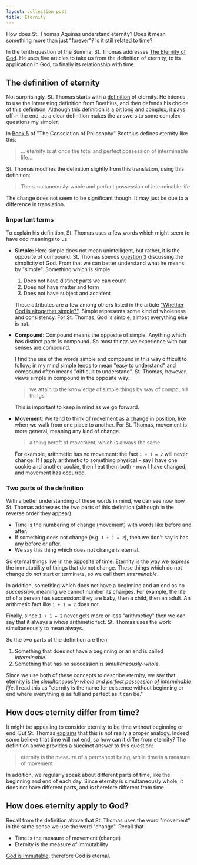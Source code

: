 ```yaml
---
layout: collection_post
title: Eternity
---
```


How does St. Thomas Aquinas understand eternity? Does it mean something more than
just "forever"? Is it still related to time?

In the tenth question of the Summa, St. Thomas addresses [The Eternity of
God](http://summaexplorer.herokuapp.com/questions/10). He uses five articles to take us
from the definition of eternity, to its application in God, to finally its
relationship with time.

## The definition of eternity

Not surprisingly, St. Thomas starts with a
[definition](http://summaexplorer.herokuapp.com/articles/45) of eternity. He intends to
use the interesting definition from Boethius, and then defends his choice of this
definition. Although this definition is a bit long and complex, it pays off in the
end, as a clear definition makes the answers to some complex questions my simpler.

In [Book 5](http://www.san.beck.org/Boethius5.html) of "The Consolation of
Philosophy" Boethius defines eternity like this:
> ... eternity is at once the total and perfect possession of interminable life...

St. Thomas modifies the definition slightly from this translation, using this
definition:
> The simultaneously-whole and perfect possession of interminable life.

The change does not seem to be significant though. It may just be due to a
difference in translation. 

### Important terms

To explain his definition, St. Thomas uses a few words which might seem to have odd
meanings to us:

 * **Simple:**  Here simple does not mean unintelligent, but rather, it is the
   opposite of compound. St. Thomas spends [question
   3](http://summaexplorer.herokuapp.com/questions/3) discussing the simplicity of God.
   From that we can better understand what he means by "simple". Something which is
   simple:

   1. Does not have distinct parts we can count
   2. Does not have matter and form
   3. Does not have subject and accident

   These attributes are a few among others listed in the article ["Whether God is
   altogether simple?"](http://summaexplorer.herokuapp.com/articles/20). Simple
   represents some kind of wholeness and consistency. For St. Thomas, God is
   simple, almost everything else is not.

 * **Compound**: Compound means the opposite of simple. Anything which has distinct
   parts is compound. So most things we experience with our senses are compound.

   I find the use of the words simple and compound in this way difficult to follow;
   in my mind simple tends to mean "easy to understand" and compound often means
   "difficult to understand".  St. Thomas, however, views simple in compound in the
   opposite way:
   > we attain to the knowledge of simple things by way of compound things

   This is important to keep in mind as we go forward.

 * **Movement**: We tend to think of movement as a change in position, like when we
   walk from one place to another. For St. Thomas, movement is more general,
   meaning any kind of change.
   > a thing bereft of movement, which is always the same

   For example, arithmetic has no movement: the fact `1 + 1 = 2` will never change.
   If I apply arithmetic to something physical - say I have one cookie and another
   cookie, then I eat them both - now I have changed, and movement has occurred.

### Two parts of the definition

With a better understanding of these words in mind, we can see now how St. Thomas
addresses the two parts of this definition (although in the reverse order they
appear).

* Time is the numbering of change (movement) with words like before and after.
* If something does not change (e.g. `1 + 1 = 2`), then we don't say is has any
  before or after.
* We say this thing which does not change is eternal.

So eternal things live in the opposite of time.  Eternity is the way we express the
immutability of things that do not change. These things which do not change do not
start or terminate, so we call them _interminable_.

In addition, something which does not have a beginning and an end as no
_succession_, meaning we cannot number its changes. For example, the life of of a
person has succession: they are baby, then a child, then an adult. An arithmetic
fact like `1 + 1 = 2` does not.

Finally, since `1 + 1 = 2` never gets more or less "arithmeticy" then we can say
that it always a _whole_ arithmetic fact. St. Thomas uses the work simultaneously
to mean always.

So the two parts of the definition are then:

1. Something that does not have a beginning or an end is called _interminable_.
2. Something that has no succession is _simultaneously-whole_.

Since we use both of these concepts to describe eternity, we say that eternity is
the _simultaneously-whole and perfect possession of interminable life_. I read this
as "eternity is the name for existence without beginning or end where everything is
as full and perfect as it can be."

## How does eternity differ from time?

It might be appealing to consider eternity to be time without beginning or end. But
St. Thomas [explains](http://summaexplorer.herokuapp.com/articles/48) that this is not
really a proper analogy. Indeed some believe that time will not end, so how can it
differ from eternity? The definition above provides a succinct answer to this
question:

> eternity is the measure of a permanent being; while time is a measure of movement

In addition, we regularly speak about different parts of time, like the beginning
and end of each day. Since eternity is simultaneously whole, it does not have
different parts, and is therefore different from time.

## How does eternity apply to God?

Recall from the definition above that St. Thomas uses the word "movement" in the
same sense we use the word "change". Recall that

* Time is the measure of movement (change)
* Eternity is the measure of immutability

[God is immutable](http://summaexplorer.herokuapp.com/articles/44), therefore God is eternal.
